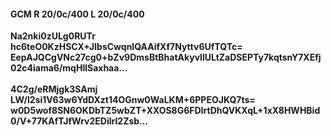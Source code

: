 #### GCM R 20/0c/400 L 20/0c/400
**Na2nki0zULg0RUTr**<br/>**hc6teO0KzHSCX+JlbsCwqnIQAAifXf7Nyttv6UfTQTc=**<br/>**EepAJQCgVNc27cg0+bZv9DmsBtBhatAkyvIlULtZaDSEPTy7kqtsnY7XEfj02c4iama6/mqHllSaxhaa...**<br/><br/>
**4C2g/eRMjgk3SAmj**<br/>**LW/I2si1V63w6YdDXzt14OGnw0WaLKM+6PPEOJKQ7ts=**<br/>**w0D5wof8SN6OKDbTZ5wbZT+XXOS8G6FDIrtDhQVKXqL+1xX8HWHBid0/V+77KAfTJfWrv2EDilrI2Zsb...**